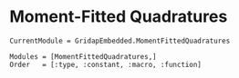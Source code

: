 
# Moment-Fitted Quadratures

```@meta
CurrentModule = GridapEmbedded.MomentFittedQuadratures
```

```@autodocs
Modules = [MomentFittedQuadratures,]
Order   = [:type, :constant, :macro, :function]
```

